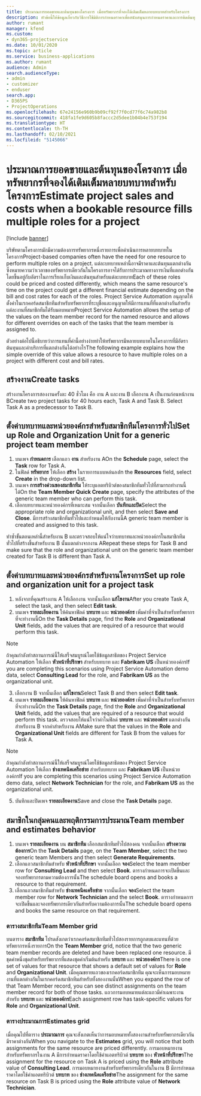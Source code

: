 ```yaml
---
title: ประมาณการยอดขายและต้นทุนของโครงการ เมื่อทรัพยากรที่จองได้เติมเต็มหลายบทบาทสำหรับโครงการ
description: หัวข้อนี้ให้ข้อมูลเกี่ยวกับวิธีการใช้มิติการกำหนดราคาเพื่อสนับสนุนการกำหนดราคาและการคิดต้นทุนสำหรับทรัพยากรที่เติมเต็มหลายบทบาทในโครงการ
author: rumant
manager: kfend
ms.custom:
- dyn365-projectservice
ms.date: 10/01/2020
ms.topic: article
ms.service: business-applications
ms.author: rumant
audience: Admin
search.audienceType:
- admin
- customizer
- enduser
search.app:
- D365PS
- ProjectOperations
ms.openlocfilehash: 67e24156e960b9b09cf92f7f0cd77f6c74a982b8
ms.sourcegitcommit: 418fa1fe9d605b8faccc2d5dee1b04b4e753f194
ms.translationtype: HT
ms.contentlocale: th-TH
ms.lasthandoff: 02/10/2021
ms.locfileid: "5145066"
---
```

# <a name="estimate-project-sales-and-costs-when-a-bookable-resource-fills-multiple-roles-for-a-project"></a><span data-ttu-id="0517c-103">ประมาณการยอดขายและต้นทุนของโครงการ เมื่อทรัพยากรที่จองได้เติมเต็มหลายบทบาทสำหรับโครงการ</span><span class="sxs-lookup"><span data-stu-id="0517c-103">Estimate project sales and costs when a bookable resource fills multiple roles for a project</span></span> 

[!include [banner](../includes/psa-now-project-operations.md)]

<span data-ttu-id="0517c-104">บริษัทตามโครงการมักมีความต้องการทรัพยากรหนึ่งรายการเพื่อดำเนินการหลายบทบาทในโครงการ</span><span class="sxs-lookup"><span data-stu-id="0517c-104">Project-based companies often have the need for one resource to perform multiple roles on a project.</span></span> <span data-ttu-id="0517c-105">แต่ละบทบาทเหล่านี้อาจมีราคาและต้นทุนแตกต่างกัน ซึ่งหมายความว่าเวลาของทรัพยากรเดียวกันในโครงการอาจได้รับการประมาณทางการเงินที่แตกต่างกัน โดยขึ้นอยู่กับอัตราในการเรียกเก็บเงินและต้นทุนสำหรับแต่ละบทบาท</span><span class="sxs-lookup"><span data-stu-id="0517c-105">Each of these roles could be priced and costed differently, which means the same resource's time on the project could get a different financial estimate depending on the bill and cost rates for each of the roles.</span></span> <span data-ttu-id="0517c-106">Project Service Automation อนุญาตให้ตั้งค่าในเรกคอร์ดสมาชิกทีมสำหรับทรัพยากรที่ระบุชื่อและอนุญาตให้มีการแทนที่ที่แตกต่างกันสำหรับแต่ละงานที่สมาชิกทีมได้รับมอบหมาย</span><span class="sxs-lookup"><span data-stu-id="0517c-106">Project Service Automation allows the setup of the values on the team member record for the named resource and allows for different overrides on each of the tasks that the team member is assigned to.</span></span>

<span data-ttu-id="0517c-107">ตัวอย่างต่อไปนี้อธิบายว่าการแทนที่ค่านี้อย่างง่ายทำให้ทรัพยากรมีหลายบทบาทในโครงการที่มีอัตราต้นทุนและค่าบริการที่แตกต่างกันได้อย่างไร</span><span class="sxs-lookup"><span data-stu-id="0517c-107">The following example  explains how the simple override of this value allows a resource to have multiple roles on a project with different cost and bill rates.</span></span>

## <a name="create-tasks"></a><span data-ttu-id="0517c-108">สร้างงาน</span><span class="sxs-lookup"><span data-stu-id="0517c-108">Create tasks</span></span>
<span data-ttu-id="0517c-109">สร้างงานโครงการสองงานครั้งละ 40 ชั่วโมง คือ งาน A และงาน B เลือกงาน A เป็นงานก่อนหน้างาน B</span><span class="sxs-lookup"><span data-stu-id="0517c-109">Create two project tasks for 40 hours each, Task A and Task B. Select Task A as a predecessor to Task B.</span></span>

## <a name="set-up-role-and-organization-unit-for-a-generic-project-team-member"></a><span data-ttu-id="0517c-110">ตั้งค่าบทบาทและหน่วยองค์กรสำหรับสมาชิกทีมโครงการทั่วไป</span><span class="sxs-lookup"><span data-stu-id="0517c-110">Set up Role and Organization Unit for a generic project team member</span></span>

1. <span data-ttu-id="0517c-111">บนเพจ **กำหนดการ** เลือกแถว **งาน** สำหรับงาน A</span><span class="sxs-lookup"><span data-stu-id="0517c-111">On the **Schedule** page, select the **Task** row for Task A.</span></span> 
2. <span data-ttu-id="0517c-112">ในฟิลด์ **ทรัพยากร** ให้เลือก **สร้าง** ในรายการแบบหล่นลง</span><span class="sxs-lookup"><span data-stu-id="0517c-112">In the **Resources** field, select **Create** in the drop-down list.</span></span>
3. <span data-ttu-id="0517c-113">บนเพจ **การสร้างด่วนของสมาชิกทีม** ให้ระบุแอตทริบิวต์ของสมาชิกทีมทั่วไปที่สามารถทำงานนี้ได้</span><span class="sxs-lookup"><span data-stu-id="0517c-113">On the **Team Member Quick Create** page, specify the attributes of the generic team member who can perform this task.</span></span>
4. <span data-ttu-id="0517c-114">เลือกบทบาทและหน่วยองค์กรที่เหมาะสม จากนั้นเลือก **บันทึกและปิด**</span><span class="sxs-lookup"><span data-stu-id="0517c-114">Select the appropriate role and organizational unit, and then select **Save and Close**.</span></span> <span data-ttu-id="0517c-115">มีการสร้างสมาชิกทีมทั่วไปและกำหนดให้กับงานนี้</span><span class="sxs-lookup"><span data-stu-id="0517c-115">A generic team member is created and assigned to this task.</span></span> 

<span data-ttu-id="0517c-116">ทำซ้ำขั้นตอนเหล่านี้สำหรับงาน B และตรวจสอบให้แน่ใจว่าบทบาทและหน่วยองค์กรในสมาชิกทีมทั่วไปที่สร้างขึ้นสำหรับงาน B นั้นแตกต่างจากงาน A</span><span class="sxs-lookup"><span data-stu-id="0517c-116">Repeat these steps for Task B and make sure that the role and organizational unit on the generic team member created for Task B is different than Task A.</span></span> 

## <a name="set-up-role-and-organization-unit-for-a-project-task"></a><span data-ttu-id="0517c-117">ตั้งค่าบทบาทและหน่วยองค์กรสำหรับงานโครงการ</span><span class="sxs-lookup"><span data-stu-id="0517c-117">Set up role and organization unit for a project task</span></span>

1. <span data-ttu-id="0517c-118">หลังจากที่คุณสร้างงาน A ให้เลือกงาน จากนั้นเลือก **แก้ไขงาน**</span><span class="sxs-lookup"><span data-stu-id="0517c-118">After you create Task A, select the task, and then select **Edit task**.</span></span>
2. <span data-ttu-id="0517c-119">บนเพจ **รายละเอียดงาน** ให้ค้นหาฟิลด์ **บทบาท** และ **หน่วยองค์กร** เพิ่มค่าที่จำเป็นสำหรับทรัพยากรที่จะทำงานนี้</span><span class="sxs-lookup"><span data-stu-id="0517c-119">On the **Task Details** page, find the **Role** and **Organizational Unit** fields, add the values that are required of a resource that would perform this task.</span></span> 

  > [!NOTE]
  > <span data-ttu-id="0517c-120">ถ้าคุณกำลังทำสถานการณ์นี้ให้เสร็จสมบูรณ์โดยใช้ข้อมูลสาธิตของ Project Service Automation ให้เลือก **หัวหน้าที่ปรึกษา** สำหรับบทบาท และ **Fabrikam US** เป็นหน่วยองค์กร</span><span class="sxs-lookup"><span data-stu-id="0517c-120">If you are completing this scenarios using Project Service Automation demo data, select **Consulting Lead** for the role, and **Fabrikam US** as the organizational unit.</span></span>

3. <span data-ttu-id="0517c-121">เลือกงาน B จากนั้นเลือก **แก้ไขงาน**</span><span class="sxs-lookup"><span data-stu-id="0517c-121">Select Task B and then select **Edit task**.</span></span>
4. <span data-ttu-id="0517c-122">บนเพจ **รายละเอียดงาน** ให้ค้นหาฟิลด์ **บทบาท** และ **หน่วยองค์กร** เพิ่มค่าที่จำเป็นสำหรับทรัพยากรที่จะทำงานนี้</span><span class="sxs-lookup"><span data-stu-id="0517c-122">On the **Task Details** page, find the **Role** and **Organizational Unit** fields, add the values that are required of a resource that would perform this task.</span></span> <span data-ttu-id="0517c-123">ตรวจสอบให้แน่ใจว่าค่าในฟิลด์ **บทบาท** และ **หน่วยองค์กร** แตกต่างกันสำหรับงาน B จากค่าสำหรับงาน A</span><span class="sxs-lookup"><span data-stu-id="0517c-123">Make sure that the values in the **Role** and **Organizational Unit** fields are different for Task B from the values for Task A.</span></span> 

  > [!NOTE]
  > <span data-ttu-id="0517c-124">ถ้าคุณกำลังทำสถานการณ์นี้ให้เสร็จสมบูรณ์โดยใช้ข้อมูลสาธิตของ Project Service Automation ให้เลือก **ช่างเทคนิคเครือข่าย** สำหรับบทบาท และ **Fabrikam US** เป็นหน่วยองค์กร</span><span class="sxs-lookup"><span data-stu-id="0517c-124">If you are completing this scenarios using Project Service Automation demo data, select **Network Technician** for the role, and **Fabrikam US** as the organizational unit.</span></span>

5. <span data-ttu-id="0517c-125">บันทึกและปิดเพจ **รายละเอียดงาน**</span><span class="sxs-lookup"><span data-stu-id="0517c-125">Save and close the **Task Details** page.</span></span> 

## <a name="team-member-and-estimates-behavior"></a><span data-ttu-id="0517c-126">สมาชิกในกลุ่มคนและพฤติกรรมการประมาณ</span><span class="sxs-lookup"><span data-stu-id="0517c-126">Team member and estimates behavior</span></span> 

1. <span data-ttu-id="0517c-127">บนเพจ **รายละเอียดงาน** บน **สมาชิกทีม** เลือกสมาชิกทีมทั่วไปสองคน จากนั้นเลือก **สร้างความต้องการ**</span><span class="sxs-lookup"><span data-stu-id="0517c-127">On the **Task Details** page, on the **Team Member**, select the two generic team Members and then select **Generate Requirements**.</span></span> 
2. <span data-ttu-id="0517c-128">เลือกแถวสมาชิกทีมสำหรับ **หัวหน้าที่ปรึกษา** จากนั้นเลือก **จอง**</span><span class="sxs-lookup"><span data-stu-id="0517c-128">Select the team member row for **Consulting Lead** and then select **Book**.</span></span> <span data-ttu-id="0517c-129">ตารางกำหนดการจะเปิดขึ้นและจองทรัพยากรตามความต้องการนั้น</span><span class="sxs-lookup"><span data-stu-id="0517c-129">The schedule board opens and books a resource to that requirement.</span></span>
3. <span data-ttu-id="0517c-130">เลือกแถวสมาชิกทีมสำหรับ **ช่างเทคนิคเครือข่าย** จากนั้นเลือก **จอง**</span><span class="sxs-lookup"><span data-stu-id="0517c-130">Select the team member row for **Network Technician** and the select **Book**.</span></span> <span data-ttu-id="0517c-131">ตารางกำหนดการจะเปิดขึ้นและจองทรัพยากรเดียวกันสำหรับความต้องการนั้น</span><span class="sxs-lookup"><span data-stu-id="0517c-131">The schedule board opens and books the same resource on that requirement.</span></span>

### <a name="team-member-grid"></a><span data-ttu-id="0517c-132">ตารางสมาชิกทีม</span><span class="sxs-lookup"><span data-stu-id="0517c-132">Team Member grid</span></span> 
<span data-ttu-id="0517c-133">บนตาราง **สมาชิกทีม** โปรดสังเกตว่าเรกคอร์ดสมาชิกทีมทั่วไปสองรายการถูกลบและแทนที่ด้วยทรัพยากรหนึ่งรายการ</span><span class="sxs-lookup"><span data-stu-id="0517c-133">On the **Team Member** grid, notice that the two generic team member records are deleted and have been replaced one resource.</span></span> <span data-ttu-id="0517c-134">มีชุดค่าหนึ่งชุดสำหรับทรัพยากรที่แสดงชุดค่าเริ่มต้นสำหรับ **บทบาท** และ **หน่วยองค์กร**</span><span class="sxs-lookup"><span data-stu-id="0517c-134">There is one set of values for that resource that shows a default set of values for **Role** and **Organizational Unit**.</span></span>
<span data-ttu-id="0517c-135">เมื่อคุณขยายแถวของเรกคอร์ดสมาชิกทีม คุณจะเห็นการมอบหมายงานที่แตกต่างกันในเรกคอร์ดสมาชิกทีมสำหรับทั้งสองงานนั้น</span><span class="sxs-lookup"><span data-stu-id="0517c-135">When you expand the row of that Team Member record, you can see distinct assignments on the team member record for both of those tasks.</span></span> <span data-ttu-id="0517c-136">แถวการมอบหมายแต่ละแถวมีค่าเฉพาะงานสำหรับ **บทบาท** และ **หน่วยองค์กร**</span><span class="sxs-lookup"><span data-stu-id="0517c-136">Each assignment row has task-specific values for **Role** and **Organizational Unit**.</span></span> 

### <a name="estimates-grid"></a><span data-ttu-id="0517c-137">ตารางประมาณการ</span><span class="sxs-lookup"><span data-stu-id="0517c-137">Estimates grid</span></span> 
<span data-ttu-id="0517c-138">เมื่อคุณไปที่ตาราง **ประมาณการ** คุณจะสังเกตเห็นว่าการมอบหมายทั้งสองงานสำหรับทรัพยากรเดียวกันมีราคาต่างกัน</span><span class="sxs-lookup"><span data-stu-id="0517c-138">When you navigate to the **Estimates** grid, you will notice that both assignments for the same resource are priced differently.</span></span>
<span data-ttu-id="0517c-139">การมอบหมายงานสำหรับทรัพยากรในงาน A มีการกำหนดราคาโดยใช้ค่าแอตทริบิวต์ **บทบาท** ของ **หัวหน้าที่ปรึกษา**</span><span class="sxs-lookup"><span data-stu-id="0517c-139">The assignment for the resource on Task A is priced using the **Role** attribute value of **Consulting Lead**.</span></span> <span data-ttu-id="0517c-140">การมอบหมายงานสำหรับทรัพยากรเดียวกันในงาน B มีการกำหนดราคาโดยใช้ค่าแอตทริบิวต์ **บทบาท** ของ **ช่างเทคนิคเครือข่าย**</span><span class="sxs-lookup"><span data-stu-id="0517c-140">The assignment for the same resource on Task B is priced using the **Role** attribute value of **Network Technician**.</span></span>

